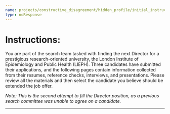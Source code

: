 ```yaml
---
name: projects/constructive_disagreement/hidden_profile/initial_instructions.md
type: noResponse
---
```


# Instructions:

You are part of the search team tasked with finding the next Director for a prestigious research-oriented university, the London Institute of Epidemiology and Public Health (LIEPH). Three candidates have submitted their applications, and the following pages contain information collected from their resumes, reference checks, interviews, and presentations. Please review all the materials and then select the candidate you believe should be extended the job offer.

_Note: This is the second attempt to fill the Director position, as a previous search committee was unable to agree on a candidate._

---
